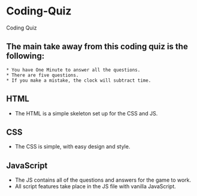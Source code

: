 # Coding-Quiz
Coding Quiz

## The main take away from this coding quiz is the following:
```
* You have One Minute to answer all the questions.
* There are five questions.
* If you make a mistake, the clock will subtract time.
```
## HTML

* The HTML is a simple skeleton set up for the CSS and JS. 

## CSS

* The CSS is simple, with easy design and style.

## JavaScript

* The JS contains all of the questions and answers for the game to work.
* All script features take place in the JS file with vanilla JavaScript.
